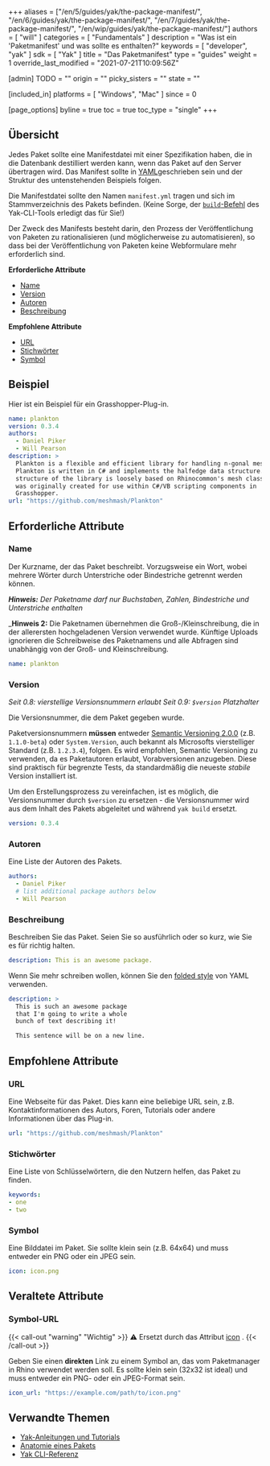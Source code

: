 ﻿+++
aliases = ["/en/5/guides/yak/the-package-manifest/", "/en/6/guides/yak/the-package-manifest/", "/en/7/guides/yak/the-package-manifest/", "/en/wip/guides/yak/the-package-manifest/"]
authors = [ "will" ]
categories = [ "Fundamentals" ]
description = "Was ist ein 'Paketmanifest' und was sollte es enthalten?"
keywords = [ "developer", "yak" ]
sdk = [ "Yak" ]
title = "Das Paketmanifest"
type = "guides"
weight = 1
override_last_modified = "2021-07-21T10:09:56Z"

[admin]
TODO = ""
origin = ""
picky_sisters = ""
state = ""

[included_in]
platforms = [ "Windows", "Mac" ]
since = 0

[page_options]
byline = true
toc = true
toc_type = "single"
+++

## Übersicht

Jedes Paket sollte eine Manifestdatei mit einer Spezifikation haben, die in die Datenbank destilliert werden kann, wenn das Paket auf den Server übertragen wird. Das Manifest sollte in [YAML](http://www.yaml.org)geschrieben sein und der Struktur des untenstehenden Beispiels folgen.

Die Manifestdatei sollte den Namen `manifest.yml` tragen und sich im Stammverzeichnis des Pakets befinden. (Keine Sorge, der [`build`-Befehl](/guides/yak/yak-cli-reference#build) des Yak-CLI-Tools erledigt das für Sie!)

Der Zweck des Manifests besteht darin, den Prozess der Veröffentlichung von Paketen zu rationalisieren (und möglicherweise zu automatisieren), so dass bei der Veröffentlichung von Paketen keine Webformulare mehr erforderlich sind.

**Erforderliche Attribute**
 - [Name](#name)
 - [Version](#version)
 - [Autoren](#authors)
 - [Beschreibung](#description)

**Empfohlene Attribute**
 <!-- - [`license`](#license) -->
 - [URL](#url)
 - [Stichwörter](#keywords)
 - [Symbol](#icon)

<!-- ### Optionale Attribute
 - [`dependencies`](#dependencies) -->

## Beispiel

Hier ist ein Beispiel für ein Grasshopper-Plug-in.

```yaml
name: plankton
version: 0.3.4
authors:
  - Daniel Piker
  - Will Pearson
description: >
  Plankton is a flexible and efficient library for handling n-gonal meshes.
  Plankton is written in C# and implements the halfedge data structure. The
  structure of the library is loosely based on Rhinocommon's mesh classes and
  was originally created for use within C#/VB scripting components in
  Grasshopper.
url: "https://github.com/meshmash/Plankton"
```

## Erforderliche Attribute

### Name

Der Kurzname, der das Paket beschreibt. Vorzugsweise ein Wort, wobei mehrere Wörter durch Unterstriche oder Bindestriche getrennt werden können.

_**Hinweis:** Der Paketname darf nur Buchstaben, Zahlen, Bindestriche und Unterstriche enthalten_

_**Hinweis 2:** Die Paketnamen übernehmen die Groß-/Kleinschreibung, die in der allerersten hochgeladenen Version verwendet wurde. Künftige Uploads ignorieren die Schreibweise des Paketnamens und alle Abfragen sind unabhängig von der Groß- und Kleinschreibung.

```yaml
name: plankton
```

### Version

_Seit 0.8: vierstellige Versionsnummern erlaubt_
_Seit 0.9: `$version` Platzhalter_

Die Versionsnummer, die dem Paket gegeben wurde.

Paketversionsnummern **müssen** entweder [Semantic Versioning 2.0.0](http://semver.org/spec/v2.0.0.html) (z.B. `1.1.0-beta`) oder `System.Version`, auch bekannt als Microsofts vierstelliger Standard (z.B. `1.2.3.4`), folgen. Es wird empfohlen, Semantic Versioning zu verwenden, da es Paketautoren erlaubt, Vorabversionen anzugeben. Diese sind praktisch für begrenzte Tests, da standardmäßig die neueste _stabile_ Version installiert ist.

Um den Erstellungsprozess zu vereinfachen, ist es möglich, die Versionsnummer durch `$version` zu ersetzen - die Versionsnummer wird aus dem Inhalt des Pakets abgeleitet und während `yak build` ersetzt.

```yaml
version: 0.3.4
```

### Autoren

Eine Liste der Autoren des Pakets.

```yaml
authors:
  - Daniel Piker
  # list additional package authors below
  - Will Pearson
```

### Beschreibung

Beschreiben Sie das Paket. Seien Sie so ausführlich oder so kurz, wie Sie es für richtig halten.

```yaml
description: This is an awesome package.
```

Wenn Sie mehr schreiben wollen, können Sie den [folded style](http://www.yaml.org/spec/1.2/spec.html#id2796251) von YAML verwenden.

```yaml
description: >
  This is such an awesome package
  that I'm going to write a whole
  bunch of text describing it!

  This sentence will be on a new line.
```

<!-- Oder, wenn Sie Zeilenumbrüche beibehalten wollen, verwenden Sie den [literal style](https://yaml.org/spec/1.2-old/spec.html#id2795688)

```yaml
description: |
  This is the first line of the description.
  This sentence is (and will be) on a new line!
``` -->


## Empfohlene Attribute

<!-- ### License

Die Lizenz für dieses Paket. Diese sollte nicht mehr als 64 Zeichen lang sein und einer der standardmäßigen [SPDX-Bezeichner](spdx.org/licenses/) sein.

```yaml
license: MIT
```

Wenn das Paket quelloffen sein soll, sollten Sie idealerweise ein Paket wählen, das von der [OSI (Open Source Initiative)](opensource.org/licenses/alphabetical) anerkannt ist. Die am häufigsten verwendeten, von der OSI genehmigten Lizenzen sind BSD-3-Clause und MIT. GitHub bietet auch eine Lizenzauswahl unter http://choosealicense.com.

Dies sollte nur der Name Ihrer Lizenz sein. Der vollständige Text der Lizenz sollte als `LICENSE[.ext]` (auf oberster Ebene) in das Paket aufgenommen werden, wenn Sie es erstellen.

Sie sollten eine Lizenz für Ihr Paket angeben, damit andere wissen, wie sie es verwenden dürfen und welche Einschränkungen Sie ihm auferlegen. Keine Lizenz anzugeben bedeutet, dass alle Rechte vorbehalten sind; andere haben keine Rechte, den Code für irgendeinen Zweck zu verwenden. -->

### URL

Eine Webseite für das Paket. Dies kann eine beliebige URL sein, z.B. Kontaktinformationen des Autors, Foren, Tutorials oder andere Informationen über das Plug-in.

<!-- HINWEIS: Ich denke, dass, wenn es sich um ein Github-Repository handelt, die Möglichkeit besteht, direkt aus HEAD zu bauen. -->

```yaml
url: "https://github.com/meshmash/Plankton"
```

### Stichwörter

Eine Liste von Schlüsselwörtern, die den Nutzern helfen, das Paket zu finden.

```yaml
keywords:
- one
- two
```

### Symbol

Eine Bilddatei im Paket. Sie sollte klein sein (z.B. 64x64) und muss entweder ein PNG oder ein JPEG sein.

```yaml
icon: icon.png
```


<!-- ## Optionale Attribute -->

<!-- ### Abhängigkeiten

Eine Liste der Pakete, von denen dieses Paket abhängt. Kann auch optionale Versionsangaben enthalten, die wiederum der Semantischen Versionierung entsprechen.

_Wird derzeit nicht verwendet, aber der Server ist in der Lage, Abhängigkeiten zu speichern, so dass dies angeschlossen werden muss!_

```yaml
dependencies:
  - name: plankton
    spec: "< 0.4.0, >= 0.3.0"
  - name: package_without_spec
​``` -->


<!--## Alternative (JSON)

​```json
{
  "name": "plankton",
  "version": "0.3.4",
  "author": [
    "Daniel Piker",
    "Will Pearson"
  ],
  "dependencies": [

  ],
  "description": "Plankton is a flexible and efficient library for handling n-gonal meshes. Plankton is written in C# and implements the halfedge data structure. The structure of the library is loosely based on Rhinocommon's mesh classes and was originally created for use within C#/VB scripting components in Grasshopper.",
  "license": "LGPL-3",
  "url": "https://github.com/meshmash/Plankton",
  "type": "gh-plugin"
}
``` -->

## Veraltete Attribute

### Symbol-URL

{{< call-out "warning" "Wichtig" >}}
⚠️ Ersetzt durch das Attribut <a href="#icon" class="alert-link">icon</a> .
{{< /call-out >}}

Geben Sie einen **direkten** Link zu einem Symbol an, das vom Paketmanager in Rhino verwendet werden soll. Es sollte klein sein (32x32 ist ideal) und muss entweder ein PNG- oder ein JPEG-Format sein.

```yaml
icon_url: "https://example.com/path/to/icon.png"
```

## Verwandte Themen

- [Yak-Anleitungen und Tutorials](/guides/yak/)
- [Anatomie eines Pakets](/guides/yak/the-anatomy-of-a-package/)
- [Yak CLI-Referenz](/guides/yak/yak-cli-reference)

